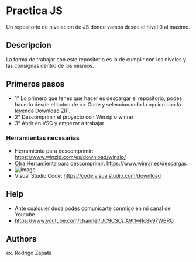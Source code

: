 # Practica JS

Un repositorio de nivelacion de JS donde vamos desde el nivel 0 al maximo.

## Descripcion

La forma de trabajar con este repositorio es la de cumplir con los niveles y las consignas dentro de los mismos.

## Primeros pasos
* 1° Lo primero que tenes que hacer es descargar el repositorio, podes hacerlo desde el boton de <> Code y seleccionando la opcion con la leyenda Download ZIP.
* 2° Descomprimir el proyecto con Winzip o winrar
* 3° Abrir en VSC y empezar a trabajar

### Herramientas necesarias

* Herramienta para descomprimir: https://www.winzip.com/es/download/winzip/
* Otra Herramienta para descomprimir: https://www.winrar.es/descargas
* ![image](https://github.com/rozapa1998/JavaScript/assets/70781112/4e7bed8a-05c0-4f14-a6ea-c9d2fbe9ad2e)
* Visual Studio Code: https://code.visualstudio.com/download
  
## Help

* Ante cualquier duda podes comunicarte conmigo en mi canal de Youtube.
* https://www.youtube.com/channel/UC9CSCj_A9t1wIfc8k97WBRQ

## Authors

ex. Rodrigo Zapata
